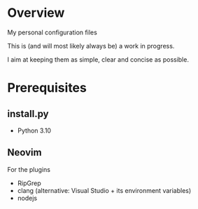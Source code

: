 # Overview
My personal configuration files

This is (and will most likely always be) a work in progress.

I aim at keeping them as simple, clear and concise as possible.

# Prerequisites

## install.py
- Python 3.10

## Neovim
For the plugins
- RipGrep
- clang (alternative: Visual Studio + its environment variables)
- nodejs

